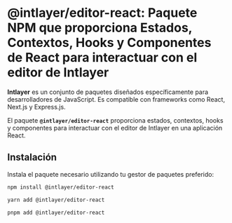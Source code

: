 # @intlayer/editor-react: Paquete NPM que proporciona Estados, Contextos, Hooks y Componentes de React para interactuar con el editor de Intlayer

**Intlayer** es un conjunto de paquetes diseñados específicamente para desarrolladores de JavaScript. Es compatible con frameworks como React, Next.js y Express.js.

El paquete **`@intlayer/editor-react`** proporciona estados, contextos, hooks y componentes para interactuar con el editor de Intlayer en una aplicación React.

## Instalación

Instala el paquete necesario utilizando tu gestor de paquetes preferido:

```bash
npm install @intlayer/editor-react
```

```bash
yarn add @intlayer/editor-react
```

```bash
pnpm add @intlayer/editor-react
```
